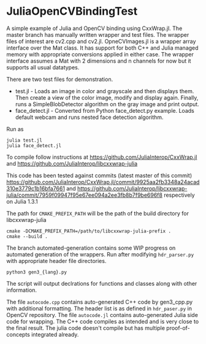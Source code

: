 # JuliaOpenCVBindingTest
A simple example of Julia and OpenCV binding using CxxWrap.jl. The master branch has manually written wrapper and test files. The wrapper files of interest are cv2.cpp and cv2.jl. OpneCVImages.jl is a wrapper array interface over the Mat class. It has support for both C++ and Julia managed memory with appropriate conversions applied in either case. The wrapper interface assumes a Mat with 2 dimensions and n channels for now but it supports all usual datatypes.

There are two test files for demonstration. 
 - test.jl - Loads an image in color and grayscale and then displays them. Then create a view of the color image, modify and display again. Finally, runs a SimpleBlobDetector algorithm on the gray image and print output.
 - face_detect.jl - Converted from Python face_detect.py example. Loads default webcam and runs nested face detection algorithm.


Run as
```
julia test.jl
julia face_detect.jl
```

To compile follow instructions at https://github.com/JuliaInterop/CxxWrap.jl and https://github.com/JuliaInterop/libcxxwrap-julia

This code has been tested against commits (latest master of this commit) https://github.com/JuliaInterop/CxxWrap.jl/commit/9925aa2fb3348a24acad310e3779c1b16bfa7661 and https://github.com/JuliaInterop/libcxxwrap-julia/commit/7959f09947f95e67ee094a2ee3fb8b7f9be696f8 respectively on Julia 1.3.1

The path for ```CMAKE_PREFIX_PATH``` will be the path of the build directory for libcxxwrap-julia

```
cmake -DCMAKE_PREFIX_PATH=/path/to/libcxxwrap-julia-prefix .
cmake --build .
```

The branch automated-generation contains some WIP progress on automated generation of the wrappers. Run after modifying ```hdr_parser.py``` with appropriate header file directories.
```
python3 gen3_{lang}.py
```

The script will output declrations for functions and classes along with other information.

The file ```autocode.cpp``` contains auto-generated C++ code by gen3_cpp.py with additional formatting. The header list is as defined in ```hdr_paser.py``` in OpenCV repository. The file  ```autocode.jl``` contains auto-generated Julia side code for wrapping. The C++ code compiles as intended and is very close to the final result. The julia code doesn't compile but has multiple proof-of-concepts integrated already.